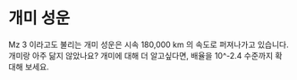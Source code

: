 # 개미 성운

Mz 3 이라고도 불리는 개미 성운은 시속 180,000 km 의 속도로 퍼져나가고 있습니다.
개미랑 아주 닮지 않았나요? 개미에 대해 더 알고싶다면, 배율을 10^-2.4 수준까지 확
대해 보세요.
